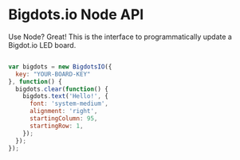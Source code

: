 # Bigdots.io Node API

Use Node? Great! This is the interface to programmatically update a Bigdot.io LED board.

```js

var bigdots = new BigdotsIO({
  key: "YOUR-BOARD-KEY"
}, function() {
  bigdots.clear(function() {
    bigdots.text('Hello!', {
      font: 'system-medium',
      alignment: 'right',
      startingColumn: 95,
      startingRow: 1,
    });
  });
});

```
